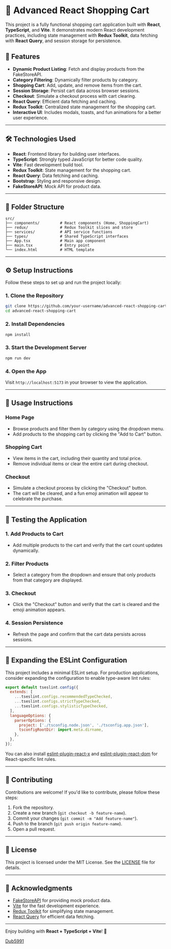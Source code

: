 # 🛒 Advanced React Shopping Cart

This project is a fully functional shopping cart application built with **React**, **TypeScript**, and **Vite**. It demonstrates modern React development practices, including state management with **Redux Toolkit**, data fetching with **React Query**, and session storage for persistence.

## 🚀 Features

- **Dynamic Product Listing**: Fetch and display products from the FakeStoreAPI.
- **Category Filtering**: Dynamically filter products by category.
- **Shopping Cart**: Add, update, and remove items from the cart.
- **Session Storage**: Persist cart data across browser sessions.
- **Checkout**: Simulate a checkout process with cart clearing.
- **React Query**: Efficient data fetching and caching.
- **Redux Toolkit**: Centralized state management for the shopping cart.
- **Interactive UI**: Includes modals, toasts, and fun animations for a better user experience.

---

## 🛠️ Technologies Used

- **React**: Frontend library for building user interfaces.
- **TypeScript**: Strongly typed JavaScript for better code quality.
- **Vite**: Fast development build tool.
- **Redux Toolkit**: State management for the shopping cart.
- **React Query**: Data fetching and caching.
- **Bootstrap**: Styling and responsive design.
- **FakeStoreAPI**: Mock API for product data.

---

## 📂 Folder Structure

```
src/
├── components/         # React components (Home, ShoppingCart)
├── redux/              # Redux Toolkit slices and store
├── services/           # API service functions
├── types/              # Shared TypeScript interfaces
├── App.tsx             # Main app component
├── main.tsx            # Entry point
└── index.html          # HTML template
```

---

## ⚙️ Setup Instructions

Follow these steps to set up and run the project locally:

### 1. Clone the Repository
```bash
git clone https://github.com/your-username/advanced-react-shopping-cart.git
cd advanced-react-shopping-cart
```

### 2. Install Dependencies
```bash
npm install
```

### 3. Start the Development Server
```bash
npm run dev
```

### 4. Open the App
Visit `http://localhost:5173` in your browser to view the application.

---

## 🛒 Usage Instructions

### **Home Page**
- Browse products and filter them by category using the dropdown menu.
- Add products to the shopping cart by clicking the "Add to Cart" button.

### **Shopping Cart**
- View items in the cart, including their quantity and total price.
- Remove individual items or clear the entire cart during checkout.

### **Checkout**
- Simulate a checkout process by clicking the "Checkout" button.
- The cart will be cleared, and a fun emoji animation will appear to celebrate the purchase.

---

## 🧪 Testing the Application

### **1. Add Products to Cart**
- Add multiple products to the cart and verify that the cart count updates dynamically.

### **2. Filter Products**
- Select a category from the dropdown and ensure that only products from that category are displayed.

### **3. Checkout**
- Click the "Checkout" button and verify that the cart is cleared and the emoji animation appears.

### **4. Session Persistence**
- Refresh the page and confirm that the cart data persists across sessions.

---

## 🔧 Expanding the ESLint Configuration

This project includes a minimal ESLint setup. For production applications, consider expanding the configuration to enable type-aware lint rules:

```js
export default tseslint.config({
  extends: [
    ...tseslint.configs.recommendedTypeChecked,
    ...tseslint.configs.strictTypeChecked,
    ...tseslint.configs.stylisticTypeChecked,
  ],
  languageOptions: {
    parserOptions: {
      project: ['./tsconfig.node.json', './tsconfig.app.json'],
      tsconfigRootDir: import.meta.dirname,
    },
  },
});
```

You can also install [eslint-plugin-react-x](https://github.com/Rel1cx/eslint-react/tree/main/packages/plugins/eslint-plugin-react-x) and [eslint-plugin-react-dom](https://github.com/Rel1cx/eslint-react/tree/main/packages/plugins/eslint-plugin-react-dom) for React-specific lint rules.

---

## 🤝 Contributing

Contributions are welcome! If you'd like to contribute, please follow these steps:
1. Fork the repository.
2. Create a new branch (`git checkout -b feature-name`).
3. Commit your changes (`git commit -m "Add feature-name"`).
4. Push to the branch (`git push origin feature-name`).
5. Open a pull request.

---

## 📜 License

This project is licensed under the MIT License. See the [LICENSE](LICENSE) file for details.

---

## 🌟 Acknowledgments

- [FakeStoreAPI](https://fakestoreapi.com/) for providing mock product data.
- [Vite](https://vitejs.dev/) for the fast development experience.
- [Redux Toolkit](https://redux-toolkit.js.org/) for simplifying state management.
- [React Query](https://tanstack.com/query/latest) for efficient data fetching.

---

Enjoy building with **React + TypeScript + Vite**! 🎉

[Dub5991](https://github.com/Dub5991)  
